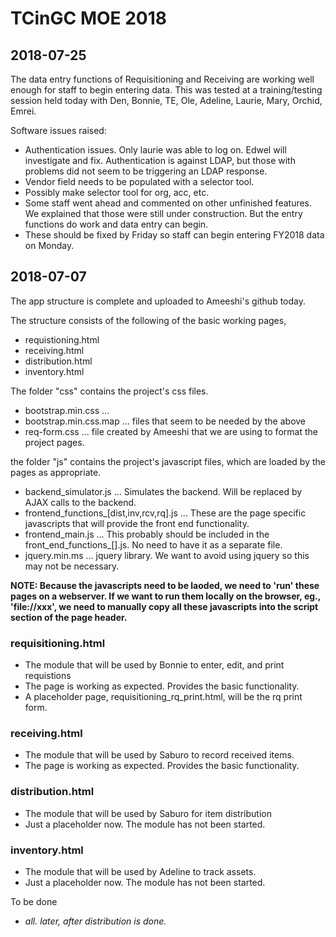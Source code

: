 # TCinGC MOE 2018

## 2018-07-25

The data entry functions of Requisitioning and Receiving are working well enough for staff to begin entering data. This was tested at a training/testing session held today with Den, Bonnie, TE, Ole, Adeline, Laurie, Mary, Orchid, Emrei.

Software issues raised:

* Authentication issues. Only laurie was able to log on. Edwel will investigate and fix. Authentication is against LDAP, but those with problems did not seem to be triggering an LDAP response.
* Vendor field needs to be populated with a selector tool.
* Possibly make selector tool for org, acc, etc.
* Some staff went ahead and commented on other unfinished features. We explained that those were still under construction. But the entry functions do work and data entry can begin.
* These should be fixed by Friday so staff can begin entering FY2018 data on Monday.

## 2018-07-07

The app structure is complete and uploaded to Ameeshi's github today.

The structure consists of the following of the basic working pages,

* requistioning.html
* receiving.html
* distribution.html
* inventory.html

The folder "css" contains the project's css files.

* bootstrap.min.css ... 
* bootstrap.min.css.map ... files that seem to be needed by the above
* req-form.css ... file created by Ameeshi that we are using to format the project pages.

the folder "js" contains the project's javascript files, which are loaded by the pages as appropriate.

* backend_simulator.js ... Simulates the backend. Will be replaced by AJAX calls to the backend.
* frontend_functions_[dist,inv,rcv,rq].js ... These are the page specific javascripts that will provide the front end functionality.
* frontend_main.js ... This probably should be included in the front_end_functions_[].js. No need to have it as a separate file.
* jquery.min.ms ... jquery library. We want to avoid using jquery so this may not be necessary.

**NOTE: Because the javascripts need to be laoded, we need to 'run' these pages on a webserver. If we want to run them locally on the browser, eg., 'file://xxx', we need to manually copy all these javascripts into the script section of the page header.**

### requisitioning.html

* The module that will be used by Bonnie to enter, edit, and print requistions
* The page is working as expected. Provides the basic functionality.
* A placeholder page, requisitioning\_rq\_print.html, will be the rq print form.

### receiving.html

* The module that will be used by Saburo to record received items.
* The page is working as expected. Provides the basic functionality.

### distribution.html

* The module that will be used by Saburo for item distribution
* Just a placeholder now. The module has not been started.

### inventory.html

* The module that will be used by Adeline to track assets.
* Just a placeholder now. The module has not been started.

To be done

* _all. later, after distribution is done._

